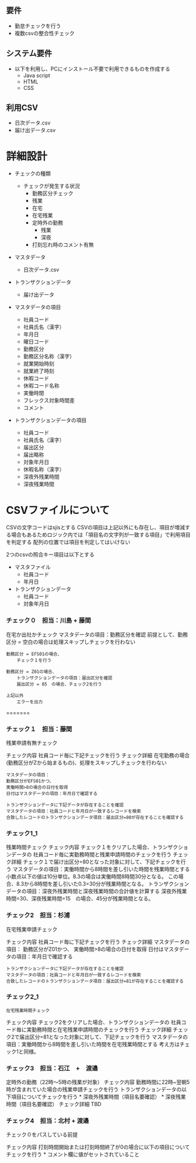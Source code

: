 ## 要件

* 勤怠チェックを行う
* 複数csvの整合性チェック

## システム要件

* 以下を利用し、PCにインストール不要で利用できるものを作成する
    * Java script
    * HTML
    * CSS

## 利用CSV
* 日次データ.csv
* 届け出データ.csv

# 詳細設計

* チェックの種類
    * チェックが発生する状況
        * 勤務区分チェック
        * 残業
        * 在宅
        * 在宅残業
        * 定時外の勤務
            * 残業
            * 深夜
        * 打刻忘れ時のコメント有無

* マスタデータ
    * 日次データ.csv
* トランザクションデータ
    * 届け出データ

* マスタデータの項目
    * 社員コード
    * 社員氏名（漢字）
    * 年月日
    * 曜日コード
    * 勤務区分
    * 勤務区分名称（漢字）
    * 就業開始時刻
    * 就業終了時刻
    * 休暇コード
    * 休暇コード名称
    * 実働時間
    * フレックス対象時間差
    * コメント
* トランザクションデータの項目
    * 社員コード
    * 社員氏名（漢字）
    * 届出区分
    * 届出略称
    * 対象年月日
    * 休暇名称（漢字）
    * 深夜外残業時間
    * 深夜残業時間

# CSVファイルについて
CSVの文字コードはsjisとする
CSVの項目は上記以外にも存在し、項目が増減する場合もあるためロジック内では「項目名の文字列が一致する項目」で利用項目を判定する
配列の位置では項目を判定してはいけない

2つのcsvの照合キー項目は以下とする
* マスタファイル
    * 社員コード
    * 年月日
* トランザクションデータ
    * 社員コード
    * 対象年月日

### チェック０　担当：川島 + 藤間
在宅か出社かチェック
マスタデータの項目：勤務区分を確認
前提として、勤務区分 = 空白の場合は処理スキップしチェックを行わない

    勤務区分 = EFS01の場合、
	    チェック１を行う
 
    勤務区分 = Z01の場合、
	    トランザクションデータの項目：届出区分を確認
	    届出区分 = 85　の場合、チェック2を行う
    
    上記以外    
		エラーを出力    
=======
### チェック１　担当：藤間
残業申請有無チェック

チェック内容
    社員コード毎に下記チェックを行う
チェック詳細
    在宅勤務の場合(勤務区分がZから始まるもの)、処理をスキップしチェックを行わない

    マスタデータの項目：
    勤務区分がEFS01かつ、
    実働時間>8の場合の日付を取得
    日付はマスタデータの項目：年月日で確認する

    トランザクションデータに下記データが存在することを確認
    マスタデータの項目：社員コードと年月日が一致するレコードを検索
    合致したレコードのトランザクションデータ項目：届出区分=80が存在することを確認する
### チェック1_1
残業時間チェック
チェック内容
    チェック１をクリアした場合、トランザクションデータの
    社員コード毎に実勤務時間と残業申請時間のチェックを行う
チェック詳細
    チェック１で届け出区分=80となった対象に対して、下記チェックを行う
    マスタデータの項目：実働時間から8時間を差し引いた時間を残業時間とする
        小数点以下の値は10分単位。8.3の場合は実働時間8時間30分となる。
        この場合、8.3から8時間を差し引いた0.3=30分が残業時間となる。
    トランザクションデータの項目：深夜外残業時間と深夜残業時間の合計値を計算する
        深夜外残業時間=30、深夜残業時間=15　の場合、45分が残業時間となる。
    

### チェック2　担当：杉浦
在宅残業申請チェック

チェック内容
    社員コード毎に下記チェックを行う
チェック詳細
    マスタデータの項目：
    勤務区分がZ01かつ、
    実働時間>8の場合の日付を取得
    日付はマスタデータの項目：年月日で確認する

    トランザクションデータに下記データが存在することを確認
    マスタデータの項目：社員コードと年月日が一致するレコードを検索
    合致したレコードのトランザクションデータ項目：届出区分=81が存在することを確認する
### チェック2_1
    在宅残業時間チェック
チェック内容
    チェック2をクリアした場合、トランザクションデータの
    社員コード毎に実勤務時間と在宅残業申請時間のチェックを行う
チェック詳細
    チェック2で届出区分=81となった対象に対して、下記チェックを行う
    マスタデータの項目：実働時間から8時間を差し引いた時間を在宅残業時間とする
        考え方はチェック1と同様。



### チェック3　担当：石江　+　渡邉
定時外の勤務（22時～5時の残業が対象）
チェック内容
    勤務時間に22時~翌朝5時が含まれていた場合の残業申請チェックを行う
    トランザクションデータの以下項目についてチェックを行う
    * 深夜外残業時間（項目名要確認）
    * 深夜残業時間（項目名要確認）
チェック詳細
    TBD
### チェック4　担当：北村 + 渡邉
チェック０をパスしている前提

チェック内容
    打刻時間開始または打刻時間終了が0の場合に以下の項目についてチェックを行う
    * コメント欄に値がセットされていること